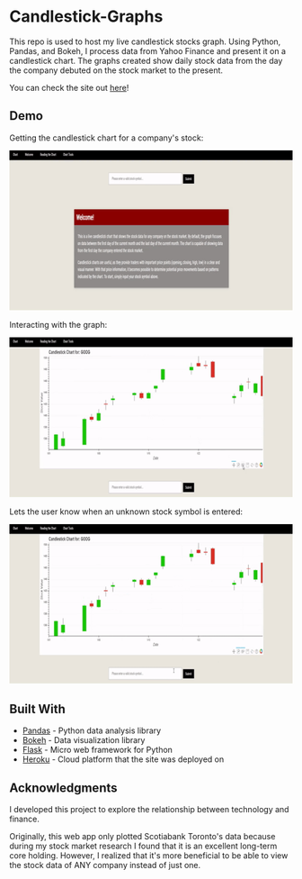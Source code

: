 # Candlestick-Graphs
This repo is used to host my live candlestick stocks graph. Using Python, Pandas, and Bokeh, I process data from Yahoo Finance and present it on a candlestick chart. The graphs created show daily stock data from the day the company debuted on the stock market to the present.

You can check the site out [here](https://candlestick-stocks.herokuapp.com/)!

## Demo
Getting the candlestick chart for a company's stock:

![Data show](demo/stock1.gif)

Interacting with the graph:

![Interact](demo/stock2.gif)

Lets the user know when an unknown stock symbol is entered:

![Unknown stock](demo/stock3.gif)

## Built With
* [Pandas](https://pandas.pydata.org/) - Python data analysis library
* [Bokeh](https://docs.bokeh.org/en/latest/index.html) - Data visualization library
* [Flask](http://flask.palletsprojects.com/en/1.1.x/) - Micro web framework for Python
* [Heroku](https://dashboard.heroku.com/auth/heroku/callback?code=b335d296-669a-4f76-a9fa-5132c97d42c7) - Cloud platform that the site was deployed on

## Acknowledgments
I developed this project to explore the relationship between technology and finance.

Originally, this web app only plotted Scotiabank Toronto's data because during my stock market research I found that it is an excellent long-term core holding. However, I realized that it's more beneficial to be able to view the stock data of ANY company instead of just one.
